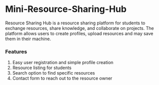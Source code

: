 # Mini-Resource-Sharing-Hub
Resource Sharing Hub is a resource sharing platform for students to exchange resources, share knowledge, and collaborate on projects. The platform allows users to create profiles, upload resources and may save them in their machine.

### Features

1. Easy user registration and simple profile creation
2. Resource listing for students
3. Search option to find specific resources
4. Contact form to reach out to the resource owner

